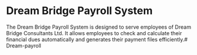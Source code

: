 # Dream Bridge Payroll System

The Dream Bridge Payroll System is designed to serve employees of Dream Bridge Consultants Ltd. It allows employees to check and calculate their financial dues automatically and generates their payment files efficiently.# Dream-payroll
